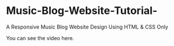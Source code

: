 # Music-Blog-Website-Tutorial-
A Responsive Music Blog Website Design Using HTML &amp; CSS Only

You can see the video here.
